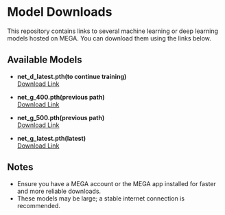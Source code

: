 # Model Downloads

This repository contains links to several machine learning or deep learning models hosted on MEGA. You can download them using the links below.

## Available Models

- **net_d_latest.pth(to continue training)**  
  [Download Link](https://mega.nz/file/G8Bx0a6Z#6Z3zkK6hIKEpXrjyCL9wVFxY0fsQN_DkTbIT91uyY3M)

- **net_g_400.pth(previous path)**  
  [Download Link](https://mega.nz/file/SoQ1HQJa#CfTVel36EB-rNbzUCo8cDKWrKt1L2i8ZSuInyHAUvVo)

- **net_g_500.pth(previous path)**  
  [Download Link](https://mega.nz/file/D9hAFS5B#CuDcOV3QizbnVEZifmLZsldkA-1dkrYe9xHJfMv8yrM)

- **net_g_latest.pth(latest)**  
  [Download Link](https://mega.nz/file/floDiZ4I#KW4q04yZIoQqlaJ1a1BjPIPZIcGoVah-rY7ji_PHahU)

## Notes

- Ensure you have a MEGA account or the MEGA app installed for faster and more reliable downloads.
- These models may be large; a stable internet connection is recommended.
